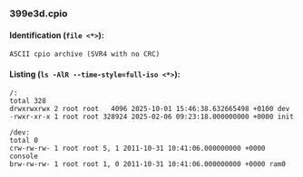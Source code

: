 ### 399e3d.cpio
#### Identification (`file <*>`):
```
ASCII cpio archive (SVR4 with no CRC)
```
#### Listing (`ls -AlR --time-style=full-iso <*>`):
```
/:
total 328
drwxrwxrwx 2 root root   4096 2025-10-01 15:46:38.632665498 +0100 dev
-rwxr-xr-x 1 root root 328924 2025-02-06 09:23:18.000000000 +0000 init

/dev:
total 0
crw-rw-rw- 1 root root 5, 1 2011-10-31 10:41:06.000000000 +0000 console
brw-rw-rw- 1 root root 1, 0 2011-10-31 10:41:06.000000000 +0000 ram0
```

